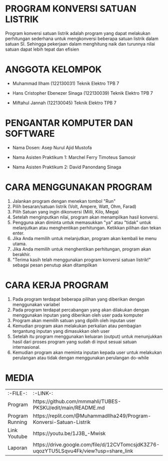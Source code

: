 # PROGRAM KONVERSI SATUAN LISTRIK
Program konversi satuan listrik adalah program yang dapat melakukan perhitungan sederhana untuk mengkonversi beberapa satuan listrik dalam satuan SI. Sehingga pekerjaan dalam menghitung naik dan turunnya nilai satuan dapat lebih tepat dan efisien
# ANGGOTA KELOMPOK
- Muhammad Ilham (122130031) Teknik Elektro TPB 7

- Hans Cristopher Ebenezer Sinaga (122130039) Teknik Elektro TPB 7

- Miftahul Jannah (122130045) Teknik Elektro TPB 7
# PENGANTAR KOMPUTER DAN SOFTWARE
- Nama Dosen: Asep Nurul Ajid Mustofa

- Nama Asisten Praktikum 1: Marchel Ferry Timoteus Samosir

- Nama Asisten Praktikum 2: David Panondang Sinaga
# CARA MENGGUNAKAN PROGRAM 
1. Jalankan program dengan menekan tombol "Run"
2. Pilih besaran/satuan listrik (Volt, Ampere, Watt, Ohm, Farad)
3. Pilih Satuan yang ingin dikonversi (Milli, Kilo, Mega)
4. Setelah menginputkan nilai, program akan menampilkan hasil konversi.
5. Pengguna akan diminta untuk memasukkan "ya" atau "tidak" untuk melanjutkan    atau menghentikan perhitungan. Ketikkan pilihan dan tekan enter.
6. Jika Anda memilih untuk melanjutkan, program akan kembali ke menu utama.
7. Jika Anda memilih untuk menghentikan perhitungan, program akan berakhir.
8. "Terima kasih telah menggunakan program konversi satuan listrik!" sebagai     pesan penutup akan ditampilkan
# CARA KERJA PROGRAM
1. Pada program terdapat beberapa pilihan yang diberikan dengan menggunakan      variabel
2. Pada program terdapat percabangan yang akan dilakukan dengan menggunakan      inputan yang diberikan oleh user pada komputer
3. Program akan memilih satuan yang dipilih oleh inputan user
4. Kemudian program akan melakukan perkalian atau pembagian tergantung          inputan yang dimasukkan oleh user
5. Setelah itu program menggunakan keluaran (output) untuk menunjukkan hasil    dari proses program yang sudah di input sesuai satuan internasional.
6. Kemudian program akan meminta inputan kepada user untuk melakukan            perulangan atau tidak dengan menggunakan perulangan do-while
# MEDIA
<html>
<head>
	<meta charset="utf-8">
</head>
<body>
 
 <table>
 	<tr>	
		<td> :-FILE-:</td>
 		<td> :-LINK-:</td>
 		</tr>
 	<tr>
 		<td> Program</td>
 		<td> https://github.com/mmmahli/TUBES-PKSKU/edit/main/README.md</td>
 		</tr>
 	<tr>
 		<td> Program Running</td>
 		<td> https://replit.com/@MuhammadIlha249/Program-Konversi-Satuan-Listrik</td>
		</tr>
 	<tr>
 		<td> Link Youtube</td>
 		<td> https://youtu.be/1J3B_-Mwisk</td>
		</tr>
 	<tr>
 		<td> Laporan</td>
 		<td> https://drive.google.com/file/d/12CVTomcsjdK3Z76-uqozYTU5LSqvu4Fk/view?usp=share_link</td>
 	</tr>
 </table>

</body>
</html>
